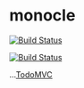# monocle

<p>

  [![Build Status](https://s3-eu-west-1.amazonaws.com/lambci-buildresults-1ddodjj2jkyp5/gh/zackferrofields/monocle/branches/develop/9fd1de0e91641b5677e9135ce8a4522f.svg)](https://s3-eu-west-1.amazonaws.com/lambci-buildresults-1ddodjj2jkyp5/gh/zackferrofields/monocle/branches/develop/f60341525b46dd953bbf183010bbd51e.html)

  [![Build Status](https://travis-ci.org/zackferrofields/monocle.svg?branch=develop)](https://travis-ci.org/zackferrofields/monocle)

</p>

...[TodoMVC](https://zackferrofields.github.io/monocle/ "TodoMVC")
